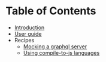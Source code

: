 # Table of Contents

* [Introduction](/README.md)
* [User guide](/docs/user-guide.md)
* Recipes
  * [Mocking a graphql server](/docs/recipes/mocking-a-graphql-server.md)
  * [Using compile-to-js languages](/docs/recipes/using-compile-to-js-languages.md)
